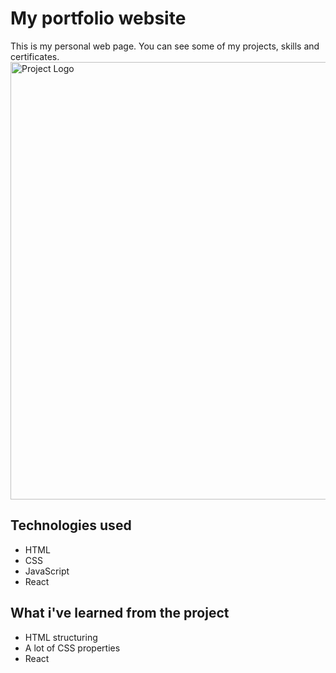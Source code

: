 # My portfolio website

This is my personal web page. You can see some of my projects, skills and certificates.
<img src="/img/personal-portfolio.png" alt="Project Logo" width="700" height="700">

## Technologies used

* HTML
* CSS
* JavaScript
* React
  
## What i've learned from the project

* HTML structuring
* A lot of CSS properties
* React 
